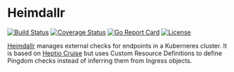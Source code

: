 # Heimdallr

[![Build Status][ci-img]][ci]
[![Coverage Status][coverage-img]][coverage]
[![Go Report Card][report-card-img]][report-card]
[![License][license-img]][license]

[Heimdallr] manages external checks for endpoints in a Kuberneres cluster. It is based
on [Heptio Cruise] but uses Custom Resource Definitions to define Pingdom checks instead
of inferring them from Ingress objects.

[Heimdallr]: https://en.wikipedia.org/wiki/Heimdallr
[Heptio Cruise]: https://github.com/heptiolabs/cruise

[ci-img]: https://travis-ci.org/jeromefroe/heimdallr.svg?branch=master
[ci]: https://travis-ci.org/jeromefroe/heimdallr
[coverage-img]: https://codecov.io/gh/jeromefroe/heimdallr/branch/master/graph/badge.svg
[coverage]: https://codecov.io/gh/jeromefroe/heimdallr
[report-card-img]: https://goreportcard.com/badge/github.com/jeromefroe/heimdallr
[report-card]: https://goreportcard.com/report/github.com/jeromefroe/heimdallr
[license-img]: https://img.shields.io/badge/license-MIT-blue.svg
[license]: https://raw.githubusercontent.com/jeromefroe/heimdallr/master/LICENSE
